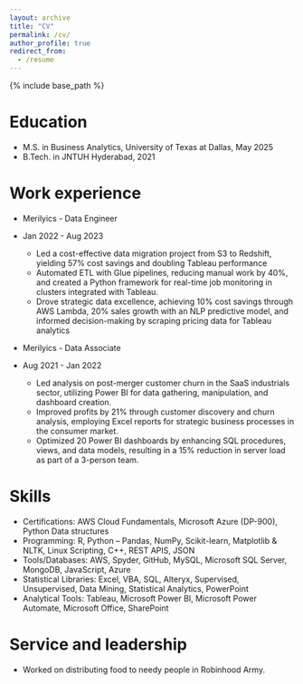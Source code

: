 ```yaml
---
layout: archive
title: "CV"
permalink: /cv/
author_profile: true
redirect_from:
  - /resume
---
```


{% include base_path %}

Education
======
* M.S. in Business Analytics, University of Texas at Dallas, May 2025
* B.Tech. in JNTUH Hyderabad, 2021


Work experience
======
* Merilyics - Data Engineer
* Jan 2022 - Aug 2023
  * Led a cost-effective data migration project from S3 to Redshift, yielding 57% cost savings and doubling Tableau performance
  * Automated ETL with Glue pipelines, reducing manual work by 40%, and created a Python framework for real-time job monitoring in clusters integrated with Tableau.
  * Drove strategic data excellence, achieving 10% cost savings through AWS Lambda, 20% sales growth with an NLP predictive model, and informed decision-making by scraping pricing data for Tableau analytics

* Merilyics - Data Associate
* Aug 2021 - Jan 2022
  * Led analysis on post-merger customer churn in the SaaS industrials sector, utilizing Power BI for data gathering, manipulation, and dashboard creation.
  * Improved profits by 21% through customer discovery and churn analysis, employing Excel reports for strategic business processes in the consumer market.
  * Optimized 20 Power BI dashboards by enhancing SQL procedures, views, and data models, resulting in a 15% reduction in server load as part of a 3-person team.
  
Skills
======
* Certifications: AWS Cloud Fundamentals, Microsoft Azure (DP-900), Python Data structures
* Programming: R, Python – Pandas, NumPy, Scikit-learn, Matplotlib & NLTK, Linux Scripting, C++, REST APIS, JSON
* Tools/Databases: AWS, Spyder, GitHub, MySQL, Microsoft SQL Server, MongoDB, JavaScript, Azure
* Statistical Libraries: Excel, VBA, SQL, Alteryx, Supervised, Unsupervised, Data Mining, Statistical Analytics, PowerPoint
* Analytical Tools: Tableau, Microsoft Power BI, Microsoft Power Automate, Microsoft Office, SharePoint
  
Service and leadership
======
* Worked on distributing food to needy people in Robinhood Army.
